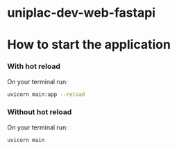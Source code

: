 # uniplac-dev-web-fastapi

# How to start the application

### With hot reload

On your terminal run:

```sh
uvicorn main:app --reload
```

### Without hot reload

On your terminal run:

```sh
uvicorn main
```
